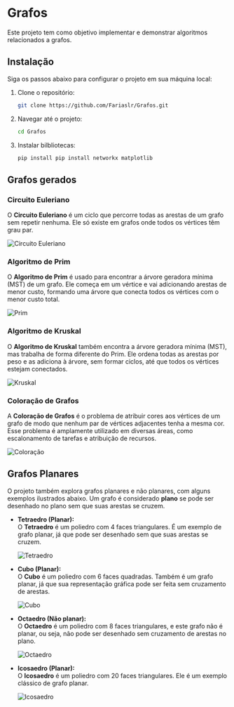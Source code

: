 # Grafos
Este projeto tem como objetivo implementar e demonstrar algoritmos relacionados a grafos.
## Instalação

Siga os passos abaixo para configurar o projeto em sua máquina local:

1. Clone o repositório:

    ```` bash
    git clone https://github.com/Fariaslr/Grafos.git
    `````
2. Navegar até o projeto:
   ```bash
   cd Grafos
   ```
3. Instalar bilbliotecas:
   ```bash
   pip install pip install networkx matplotlib
   ```

## Grafos gerados

### Circuito Euleriano

O **Circuito Euleriano** é um ciclo que percorre todas as arestas de um grafo sem repetir nenhuma. Ele só existe em grafos onde todos os vértices têm grau par.

![Circuito Euleriano](image/euleriano.png)

### Algoritmo de Prim

O **Algoritmo de Prim** é usado para encontrar a árvore geradora mínima (MST) de um grafo. Ele começa em um vértice e vai adicionando arestas de menor custo, formando uma árvore que conecta todos os vértices com o menor custo total.

![Prim](image/prim.png) 

### Algoritmo de Kruskal

O **Algoritmo de Kruskal** também encontra a árvore geradora mínima (MST), mas trabalha de forma diferente do Prim. Ele ordena todas as arestas por peso e as adiciona à árvore, sem formar ciclos, até que todos os vértices estejam conectados.

![Kruskal](image/kruskal.png)

### Coloração de Grafos

A **Coloração de Grafos** é o problema de atribuir cores aos vértices de um grafo de modo que nenhum par de vértices adjacentes tenha a mesma cor. Esse problema é amplamente utilizado em diversas áreas, como escalonamento de tarefas e atribuição de recursos.

![Coloração](image/colorido.png)

## Grafos Planares

O projeto também explora grafos planares e não planares, com alguns exemplos ilustrados abaixo. Um grafo é considerado **plano** se pode ser desenhado no plano sem que suas arestas se cruzem.

- **Tetraedro (Planar):**  
  O **Tetraedro** é um poliedro com 4 faces triangulares. É um exemplo de grafo planar, já que pode ser desenhado sem que suas arestas se cruzem.

  ![Tetraedro](image/tetraedro.png) 

- **Cubo (Planar):**  
  O **Cubo** é um poliedro com 6 faces quadradas. Também é um grafo planar, já que sua representação gráfica pode ser feita sem cruzamento de arestas.

  ![Cubo](image/cubo.png)

- **Octaedro (Não planar):**  
  O **Octaedro** é um poliedro com 8 faces triangulares, e este grafo não é planar, ou seja, não pode ser desenhado sem cruzamento de arestas no plano.

  ![Octaedro](image/octaedro.png) 

- **Icosaedro (Planar):**  
  O **Icosaedro** é um poliedro com 20 faces triangulares. Ele é um exemplo clássico de grafo planar.

  ![Icosaedro](image/icosaedro.png)

